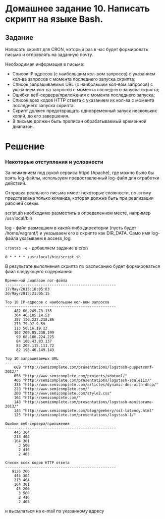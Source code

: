 # Домашнее задание 10. Написать скрипт на языке Bash.

## Задание

Написать скрипт для CRON, который раз в час будет формировать письмо и отправлять на заданную почту.

Необходимая информация в письме:

- Список IP адресов (с наибольшим кол-вом запросов) с указанием кол-ва запросов c момента последнего запуска скрипта;
- Список запрашиваемых URL (с наибольшим кол-вом запросов) с указанием кол-ва запросов c момента последнего запуска скрипта;
- Ошибки веб-сервера/приложения c момента последнего запуска;
- Список всех кодов HTTP ответа с указанием их кол-ва с момента последнего запуска скрипта.
- Скрипт должен предотвращать одновременный запуск нескольких копий, до его завершения.
- В письме должен быть прописан обрабатываемый временной диапазон.

# Решение

### Некоторые отступления и условности

За неимением под рукой сервиса httpd (Apache), где можно было бы взять log-файлы, используем предоставленный log-файл для отработки действий.

Отправка реального письма имеет некоторые сложности, по-этому представлена только команда, которая должна быть при реализации рабочей схемы.

script.sh необходимо разместить в определенном месте, например /usr/local/bin

log - файл размещаем в какой-либо директории (пусть будет /home/vagrant/) и указываем его в скрипте как DIR_DATA. Само имя log-файла указываем в access_log.

`crontab -e` - добавляем задание в cron

```
0 * * * * /usr/local/bin/script.sh
```

В результате выполнения скрипта по расписанию будет формироваться файл следующего содержания:

```
Временной диапазон лог-файла
--------------------------------------------------
17/May/2015:10:05:03
20/May/2015:21:05:15

Top 10 IP-адресов с наибольшим кол-вом запросов
--------------------------------------------------
    482 66.249.73.135
    364 46.105.14.53
    357 130.237.218.86
    273 75.97.9.59
    113 50.16.19.13
    102 209.85.238.199
     99 68.180.224.225
     84 100.43.83.137
     83 208.115.111.72
     82 198.46.149.143

Top 10 запрашиваемых URL
--------------------------------------------------
    689 "http://semicomplete.com/presentations/logstash-puppetconf-2012/"
    656 "http://www.semicomplete.com/projects/xdotool/"
    406 "http://semicomplete.com/presentations/logstash-scale11x/"
    335 "http://www.semicomplete.com/articles/dynamic-dns-with-dhcp/"
    228 "http://www.semicomplete.com/"
    200 "http://www.semicomplete.com/style2.css"
    164 "http://semicomplete.com/"
    148 "http://semicomplete.com/presentations/logstash-monitorama-2013/"
    144 "http://www.semicomplete.com/blog/geekery/ssl-latency.html"
    123 "http://semicomplete.com/presentations/logstash-1/"

Ошибки веб-cервера/приложения
--------------------------------------------------
    445 304
    213 404
    164 301
      3 500
      2 416
      2 403

Список всех кодов HTTP ответа
--------------------------------------------------
   9126 200
    445 304
    213 404
    164 301
     45 206
      3 500
      2 416
      2 403
```

и высылаться на e-mail по указанному адресу